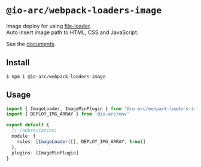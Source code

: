 # `@io-arc/webpack-loaders-image`

Image deploy for using [file-loader](https://github.com/webpack-contrib/file-loader).  
Auto insert image path to HTML, CSS and JavaScript.

See the [documents](https://io-arc.tech/plugins/module-webpack-loaders-image.html).

## Install

```shell
$ npm i @io-arc/webpack-loaders-image
```

## Usage

```typescript
import { ImageLoader, ImageMinPlugin } from '@io-arc/webpack-loaders-image'
import { DEPLOY_IMG_ARRAY } from '@io-arc/env'

export default {
  // (abbreviation)
  module: {
    rules: [ImageLoader([], DEPLOY_IMG_ARRAY, true)]
  },
  plugins: [ImageMinPlugin]
}
```
